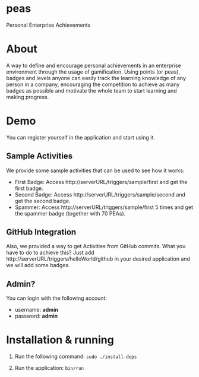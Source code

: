 # peas
Personal Enterprise Achievements

# About

A way to define and encourage personal achievements in an enterprise environment through the usage of gamification.
Using points (or peas), badges and levels anyone can easily track the learning knowledge of any person in a company,
encouraging the competition to achieve as many badges as possible and motivate the whole team to start learning and
making progress.

# Demo

You can register yourself in the application and start using it.

## Sample Activities

We provide some sample activities that can be used to see how it works:
- First Badge: Access http://serverURL/triggers/sample/first and get the first badge.
- Second Badge: Access http://serverURL/triggers/sample/second and get the second badge.
- Spammer: Access http://serverURL/triggers/sample/first 5 times and get the spammer badge (together with 70 PEAs).

## GitHub Integration

Also, we provided a way to get Activities from GitHub commits. What you have to do to achieve this? 
Just add http://serverURL/triggers/helloWorld/github in your desired application and we will add some badges.

## Admin?

You can login with the following account:
- username: **admin**
- password: **admin**

# Installation & running

1. Run the following command:
    `sudo ./install-deps`
    
2. Run the application:
    `bin/run`
